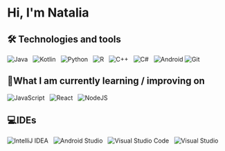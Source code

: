 # Hi, I'm Natalia


## 🛠 Technologies and tools

![Java](https://img.shields.io/badge/java-%23ED8B00.svg?style=for-the-badge&logo=openjdk&logoColor=white)
&nbsp;
![Kotlin](https://img.shields.io/badge/kotlin-%237F52FF.svg?style=for-the-badge&logo=kotlin&logoColor=white)
&nbsp;
![Python](https://img.shields.io/badge/python-3670A0?style=for-the-badge&logo=python&logoColor=ffdd54)
&nbsp;
![R](https://img.shields.io/badge/r-%23276DC3.svg?style=for-the-badge&logo=r&logoColor=white)
&nbsp;
![C++](https://img.shields.io/badge/c++-%2300599C.svg?style=for-the-badge&logo=c%2B%2B&logoColor=white)
&nbsp;
![C#](https://img.shields.io/badge/c%23-%23239120.svg?style=for-the-badge&logo=csharp&logoColor=white)
&nbsp;
![Android](https://img.shields.io/badge/Android-3DDC84?style=for-the-badge&logo=android&logoColor=white)
![Git](https://img.shields.io/badge/git-%23F05033.svg?style=for-the-badge&logo=git&logoColor=white)
&nbsp;

## 🚀What I am currently learning / improving on

![JavaScript](https://img.shields.io/badge/javascript-%23323330.svg?style=for-the-badge&logo=javascript&logoColor=%23F7DF1E)
&nbsp;
![React](https://img.shields.io/badge/react-%2320232a.svg?style=for-the-badge&logo=react&logoColor=%2361DAFB)
&nbsp;
![NodeJS](https://img.shields.io/badge/node.js-6DA55F?style=for-the-badge&logo=node.js&logoColor=white)
&nbsp;

## 💻IDEs

![IntelliJ IDEA](https://img.shields.io/badge/IntelliJIDEA-000000.svg?style=for-the-badge&logo=intellij-idea&logoColor=white)
&nbsp;
![Android Studio](https://img.shields.io/badge/android%20studio-346ac1?style=for-the-badge&logo=android%20studio&logoColor=white)
&nbsp;
![Visual Studio Code](https://img.shields.io/badge/Visual%20Studio%20Code-0078d7.svg?style=for-the-badge&logo=visual-studio-code&logoColor=white)
&nbsp;
![Visual Studio](https://img.shields.io/badge/Visual%20Studio-5C2D91.svg?style=for-the-badge&logo=visual-studio&logoColor=white)
&nbsp;
